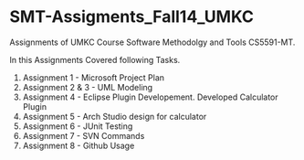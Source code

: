 # SMT-Assigments_Fall14_UMKC

Assignments of UMKC Course Software Methodolgy and Tools CS5591-MT.

In this Assignments Covered following Tasks.

1. Assignment 1                    - Microsoft Project Plan
2. Assignment 2 & 3                - UML Modeling
3. Assignment 4                    - Eclipse Plugin Developement. Developed Calculator Plugin
4. Assignment 5                    - Arch Studio design for calculator
5. Assignment 6                    - JUnit Testing
6. Assignment 7                    - SVN Commands 
7. Assignment 8                    - Github Usage
